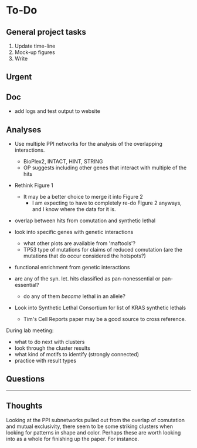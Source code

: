 # To-Do

## General project tasks

1. Update time-line
2. Mock-up figures
3. Write


## Urgent


## Doc

* add logs and test output to website


## Analyses

- Use multiple PPI networks for the analysis of the overlapping interactions.
    + BioPlex2, INTACT, HINT, STRING
    + OP suggests including other genes that interact with multiple of the hits


- Rethink Figure  1
    + It may be a better choice to merge it into Figure 2
        * I am expecting to have to completely re-do Figure 2 anyways, and I know where the data for it is.
- overlap between hits from comutation and synthetic lethal
- look into specific genes with genetic interactions
    + what other plots are available from 'maftools'?
    + TP53 type of mutations for claims of reduced comutation (are the mutations that do occur considered the hotspots?)
- functional enrichment from genetic interactions
- are any of the syn. let. hits classified as pan-nonessential or pan-essential?
    + do any of them *become* lethal in an allele?
- Look into Synthetic Lethal Consortium for list of KRAS synthetic lethals
    + Tim's Cell Reports paper may be a good source to cross reference.


During lab meeting:

- what to do next with clusters
- look through the cluster results
- what kind of motifs to identify (strongly connected)
- practice with result types


## Questions

---

## Thoughts

Looking at the PPI subnetworks pulled out from the overlap of comutation and mutual exclusivity, there seem to be some striking clusters when looking for patterns in shape and color. 
Perhaps these are worth looking into as a whole for finishing up the paper.
For instance.
